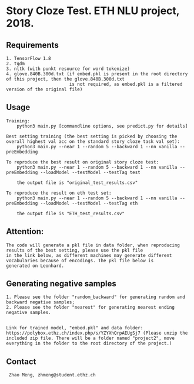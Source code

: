 # Story Cloze Test. ETH NLU project, 2018.

## Requirements
    1. TensorFlow 1.8
    2. tqdm
    3. nltk (with punkt resource for word tokenize)
    4. glove.840B.300d.txt (if embed.pkl is present in the root directory of this project, then the glove.840B.300d.txt
                            is not required, as embed.pkl is a filtered version of the original file)

## Usage
    Training:
        python3 main.py [commandline options, see predict.py for details]

    Best setting training (the best setting is picked by choosing the overall highest val acc on the standard story cloze task val set):
        python3 main.py --near 1 --random 5 --backward 1 --nn vanilla --preEmbedding

    To reproduce the best result on original story cloze test:
        python3 main.py --near 1 --random 5 --backward 1 --nn vanilla --preEmbedding --loadModel --testModel --testTag test

        the output file is "original_test_results.csv"

    To reproduce the result on eth test set:
        python3 main.py --near 1 --random 5 --backward 1 --nn vanilla --preEmbedding --loadModel --testModel --testTag eth

        the output file is "ETH_test_results.csv"

## Attention:
    The code will generate a pkl file in data folder, when reproducing results of the best setting, please use the pkl file
    in the link below, as different machines may generate different vocabularies because of encodings. The pkl file below is
    generated on Leonhard.

## Generating negative samples
	1. Please see the folder "random_backward" for generating random and backward negative samples;
	2. Please see the folder "nearest" for generating nearest ending negative samples.


	Link for trained model, "embed.pkl" and data folder: https://polybox.ethz.ch/index.php/s/YZYXhQrpAEUgSj7 (Please unzip the included zip file. There will be a folder named "project2", move everything in the folder to the root directory of the project.)

## Contact
	 Zhao Meng, zhmeng@student.ethz.ch

